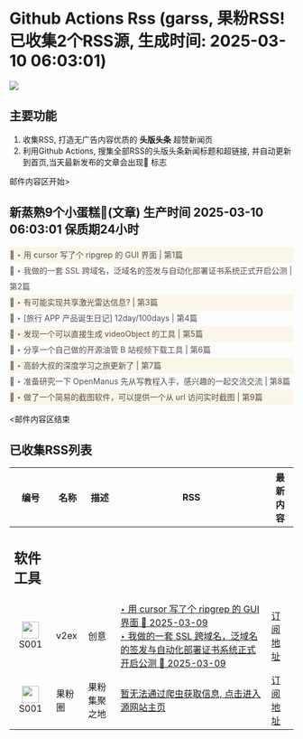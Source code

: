 # Github Actions Rss (garss, 果粉RSS! 已收集2个RSS源, 生成时间: 2025-03-10 06:03:01)

![](https://cdn.jsdelivr.net/gh/xinkeji/garss/_media/ga-rss.png)



## 主要功能
1. 收集RSS, 打造无广告内容优质的 **头版头条** 超赞新闻页
2. 利用Github Actions, 搜集全部RSS的头版头条新闻标题和超链接, 并自动更新到首页,当天最新发布的文章会出现🌈 标志

邮件内容区开始>
<h2>新蒸熟9个小蛋糕🍰(文章) 生产时间 2025-03-10 06:03:01 保质期24小时</h2>

<div style='line-height:3;background-color:#FAF6EA;' ><a href='https://www.v2ex.com/t/1117117#reply1' style="line-height:2;text-decoration:none;display:block;color:#584D49;">🌈 ‣ 用 cursor 写了个 ripgrep 的 GUI 界面 | 第1篇</a></div><div style='line-height:3;' ><a href='https://www.v2ex.com/t/1117030#reply15' style="line-height:2;text-decoration:none;display:block;color:#584D49;">🌈 ‣ 我做的一套 SSL 跨域名，泛域名的签发与自动化部署证书系统正式开启公测 | 第2篇</a></div><div style='line-height:3;background-color:#FAF6EA;' ><a href='https://www.v2ex.com/t/1117058#reply11' style="line-height:2;text-decoration:none;display:block;color:#584D49;">🌈 ‣ 有可能实现共享激光雷达信息? | 第3篇</a></div><div style='line-height:3;' ><a href='https://www.v2ex.com/t/1117107#reply0' style="line-height:2;text-decoration:none;display:block;color:#584D49;">🌈 ‣ [旅行 APP 产品诞生日记] 12day/100days | 第4篇</a></div><div style='line-height:3;background-color:#FAF6EA;' ><a href='https://www.v2ex.com/t/1117102#reply0' style="line-height:2;text-decoration:none;display:block;color:#584D49;">🌈 ‣ 发现一个可以直接生成 videoObject 的工具 | 第5篇</a></div><div style='line-height:3;' ><a href='https://www.v2ex.com/t/1117019#reply9' style="line-height:2;text-decoration:none;display:block;color:#584D49;">🌈 ‣ 分享一个自己做的开源油管 B 站视频下载工具 | 第6篇</a></div><div style='line-height:3;background-color:#FAF6EA;' ><a href='https://www.v2ex.com/t/1117064#reply0' style="line-height:2;text-decoration:none;display:block;color:#584D49;">🌈 ‣ 高龄大叔的深度学习之旅更新了 | 第7篇</a></div><div style='line-height:3;' ><a href='https://www.v2ex.com/t/1117009#reply2' style="line-height:2;text-decoration:none;display:block;color:#584D49;">🌈 ‣ 准备研究一下 OpenManus 先从写教程入手，感兴趣的一起交流交流 | 第8篇</a></div><div style='line-height:3;background-color:#FAF6EA;' ><a href='https://www.v2ex.com/t/1116995#reply0' style="line-height:2;text-decoration:none;display:block;color:#584D49;">🌈 ‣ 做了一个简易的截图软件，可以提供一个从 url 访问实时截图 | 第9篇</a></div>

<邮件内容区结束

## 已收集RSS列表

| 编号 | 名称 | 描述 | RSS | 最新内容 |
| --- | --- | --- | --- | --- |
| <h2 id="软件工具">软件工具</h2> |  |   |  |  |
| <div id="S001" style="text-align: center;"><img src="https://cdn.jsdelivr.net/gh/zhaoolee/garss/_media/favicon/S001.png" width="30px" style="width:30px;height: auto;"/><br><span>S001</span></div> | v2ex | 创意 | [‣ 用 cursor 写了个 ripgrep 的 GUI 界面 🌈 2025-03-09](https://www.v2ex.com/t/1117117#reply1)<br/>[‣ 我做的一套 SSL 跨域名，泛域名的签发与自动化部署证书系统正式开启公测 🌈 2025-03-09](https://www.v2ex.com/t/1117030#reply15) | [订阅地址](https://www.v2ex.com/feed/tab/creative.xml) |
| <div id="S001" style="text-align: center;"><img src="https://cdn.jsdelivr.net/gh/zhaoolee/garss/_media/favicon/S001.png" width="30px" style="width:30px;height: auto;"/><br><span>S001</span></div> | 果粉圈 | 果粉集聚之地 | [暂无法通过爬虫获取信息, 点击进入源网站主页](https://g0f.cn) | [订阅地址](https://g0f.cn/rss.xml) |



